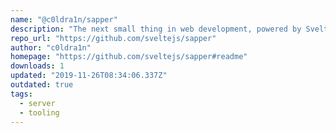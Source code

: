 ```yaml
---
name: "@c0ldra1n/sapper"
description: "The next small thing in web development, powered by Svelte"
repo_url: "https://github.com/sveltejs/sapper"
author: "c0ldra1n"
homepage: "https://github.com/sveltejs/sapper#readme"
downloads: 1
updated: "2019-11-26T08:34:06.337Z"
outdated: true
tags: 
  - server
  - tooling
---
```

